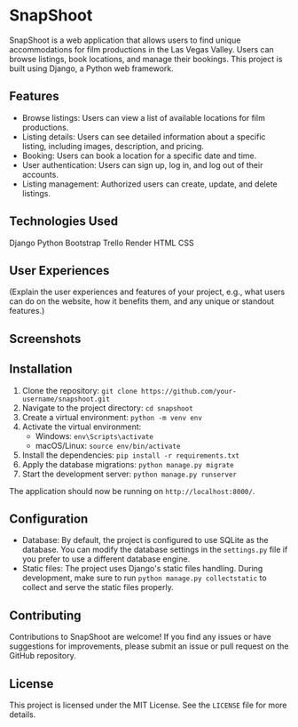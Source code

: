 # SnapShoot

SnapShoot is a web application that allows users to find unique accommodations for film productions in the Las Vegas Valley. Users can browse listings, book locations, and manage their bookings. This project is built using Django, a Python web framework.

## Features

- Browse listings: Users can view a list of available locations for film productions.
- Listing details: Users can see detailed information about a specific listing, including images, description, and pricing.
- Booking: Users can book a location for a specific date and time.
- User authentication: Users can sign up, log in, and log out of their accounts.
- Listing management: Authorized users can create, update, and delete listings.

## Technologies Used
Django
Python
Bootstrap
Trello
Render
HTML
CSS

## User Experiences
(Explain the user experiences and features of your project, e.g., what users can do on the website, how it benefits them, and any unique or standout features.)

## Screenshots

## Installation

1. Clone the repository: `git clone https://github.com/your-username/snapshoot.git`
2. Navigate to the project directory: `cd snapshoot`
3. Create a virtual environment: `python -m venv env`
4. Activate the virtual environment:
   - Windows: `env\Scripts\activate`
   - macOS/Linux: `source env/bin/activate`
5. Install the dependencies: `pip install -r requirements.txt`
6. Apply the database migrations: `python manage.py migrate`
7. Start the development server: `python manage.py runserver`

The application should now be running on `http://localhost:8000/`.

## Configuration

- Database: By default, the project is configured to use SQLite as the database. You can modify the database settings in the `settings.py` file if you prefer to use a different database engine.
- Static files: The project uses Django's static files handling. During development, make sure to run `python manage.py collectstatic` to collect and serve the static files properly.

## Contributing

Contributions to SnapShoot are welcome! If you find any issues or have suggestions for improvements, please submit an issue or pull request on the GitHub repository.

## License

This project is licensed under the MIT License. See the `LICENSE` file for more details.
